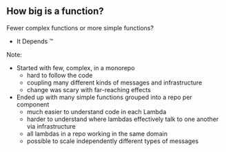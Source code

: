 ## How big is a function?

Fewer complex functions or more simple functions?

- It Depends &trade;

Note:
 - Started with few, complex, in a monorepo
   - hard to follow the code
   - coupling many different kinds of messages and infrastructure
   - change was scary with far-reaching effects
 - Ended up with many simple functions grouped into a repo per component
   - much easier to understand code in each Lambda
   - harder to understand where lambdas effectively talk to one another via infrastructure
   - all lambdas in a repo working in the same domain
   - possible to scale independently different types of messages
